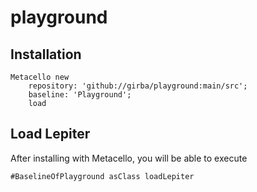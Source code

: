# playground

## Installation```stMetacello new	repository: 'github://girba/playground:main/src';	baseline: 'Playground';	load```## Load Lepiter				After installing with Metacello, you will be able to execute```#BaselineOfPlayground asClass loadLepiter```